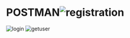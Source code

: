 # POSTMAN![registration](https://user-images.githubusercontent.com/86878295/221423161-d68aaba4-020c-4668-bed6-b3984b0943b1.png)
![login](https://user-images.githubusercontent.com/86878295/221423174-a63b8297-1019-46ce-ae4d-e346b2573fd3.png)
![getuser](https://user-images.githubusercontent.com/86878295/221423176-50b6aab5-92dc-44c0-a2d0-6e5464870132.png)
